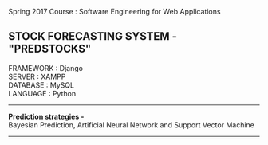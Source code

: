 Spring 2017
Course : Software Engineering for Web Applications

STOCK FORECASTING SYSTEM - __"PREDSTOCKS"__
-------------------------------------------

FRAMEWORK : Django  
SERVER : XAMPP  
DATABASE : MySQL  
LANGUAGE :  Python  

----------------------------------------------------------------------------------------------------------

__Prediction strategies -__  
Bayesian Prediction, Artificial Neural Network and Support Vector Machine

----------------------------------------------------------------------------------------------------------
